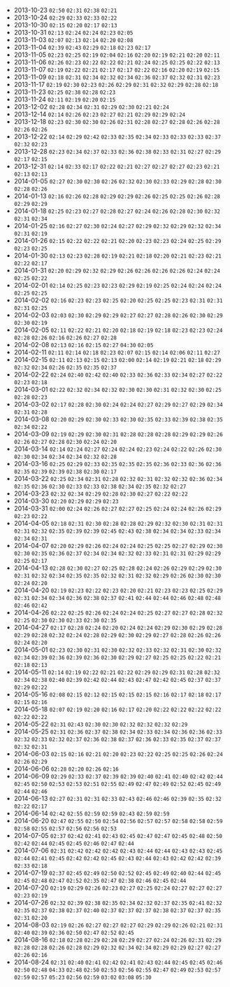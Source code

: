- 2013-10-23 `02:50` `02:31` `02:38` `02:21`
- 2013-10-24 `02:29` `02:33` `02:33` `02:22`
- 2013-10-30 `02:15` `02:20` `02:17` `02:13`
- 2013-10-31 `02:13` `02:24` `02:24` `02:23` `02:05`
- 2013-11-03 `02:07` `02:13` `02:14` `02:20` `02:08`
- 2013-11-04 `02:39` `02:43` `02:29` `02:18` `02:23` `02:17`
- 2013-11-05 `02:23` `02:25` `02:19` `02:04` `02:16` `02:20` `02:19` `02:21` `02:20` `02:11`
- 2013-11-06 `02:26` `02:23` `02:22` `02:22` `02:21` `02:24` `02:25` `02:25` `02:22` `02:13`
- 2013-11-07 `02:19` `02:22` `02:21` `02:17` `02:17` `02:22` `02:16` `02:20` `02:19` `02:15`
- 2013-11-09 `02:18` `02:31` `02:34` `02:32` `02:34` `02:36` `02:37` `02:32` `02:31` `02:23`
- 2013-11-17 `02:19` `02:30` `02:23` `02:26` `02:29` `02:31` `02:32` `02:29` `02:28` `02:18`
- 2013-11-23 `02:25` `02:38` `02:28` `02:23`
- 2013-11-24 `02:11` `02:19` `02:20` `02:15`
- 2013-12-02 `02:28` `02:34` `02:31` `02:29` `02:30` `02:21` `02:24`
- 2013-12-14 `02:14` `02:26` `02:23` `02:27` `02:21` `02:29` `02:29` `02:24`
- 2013-12-18 `02:23` `02:30` `02:30` `02:26` `02:31` `02:28` `02:27` `02:28` `02:26` `02:28` `02:26` `02:26`
- 2013-12-22 `02:14` `02:29` `02:42` `02:33` `02:35` `02:34` `02:33` `02:33` `02:33` `02:37` `02:32` `02:23`
- 2013-12-28 `02:23` `02:34` `02:37` `02:33` `02:36` `02:38` `02:33` `02:31` `02:27` `02:29` `02:17` `02:15`
- 2013-12-31 `02:14` `02:33` `02:17` `02:22` `02:21` `02:27` `02:27` `02:27` `02:23` `02:21` `02:13` `02:13`
- 2014-01-05 `02:27` `02:30` `02:30` `02:26` `02:32` `02:30` `02:33` `02:29` `02:28` `02:30` `02:28` `02:26`
- 2014-01-13 `02:16` `02:26` `02:28` `02:29` `02:29` `02:26` `02:25` `02:25` `02:26` `02:28` `02:29` `02:29`
- 2014-01-18 `02:25` `02:23` `02:27` `02:28` `02:27` `02:24` `02:26` `02:28` `02:30` `02:32` `02:31` `02:34`
- 2014-01-25 `02:16` `02:27` `02:30` `02:24` `02:27` `02:29` `02:32` `02:29` `02:32` `02:34` `02:31` `02:19`
- 2014-01-26 `02:15` `02:22` `02:22` `02:21` `02:20` `02:23` `02:23` `02:24` `02:25` `02:29` `02:23` `02:25`
- 2014-01-30 `02:13` `02:23` `02:28` `02:19` `02:21` `02:18` `02:20` `02:21` `02:23` `02:21` `02:22` `02:17`
- 2014-01-31 `02:20` `02:29` `02:32` `02:29` `02:26` `02:26` `02:26` `02:26` `02:24` `02:24` `02:25` `02:22`
- 2014-02-01 `02:14` `02:25` `02:23` `02:23` `02:29` `02:19` `02:25` `02:24` `02:24` `02:24` `02:25` `02:25`
- 2014-02-02 `02:16` `02:23` `02:23` `02:25` `02:20` `02:25` `02:25` `02:23` `02:31` `02:31` `02:31` `02:25`
- 2014-02-03 `02:03` `02:30` `02:29` `02:29` `02:27` `02:27` `02:28` `02:26` `02:30` `02:29` `02:30` `02:19`
- 2014-02-05 `02:11` `02:22` `02:21` `02:20` `02:18` `02:19` `02:18` `02:23` `02:23` `02:24` `02:28` `02:26` `02:16` `02:26` `02:27` `02:28`
- 2014-02-08 `02:13` `02:16` `02:15` `02:27` `04:30` `02:05`
- 2014-02-11 `02:11` `02:14` `02:18` `02:23` `02:07` `02:15` `02:14` `02:06` `02:11` `02:27`
- 2014-02-15 `02:11` `02:13` `02:15` `02:13` `02:00` `02:14` `02:19` `02:21` `02:18` `02:29` `02:32` `02:34` `02:26` `02:35` `02:35` `02:37`
- 2014-02-22 `02:24` `02:40` `02:42` `02:40` `02:33` `02:36` `02:33` `02:34` `02:27` `02:22` `02:23` `02:18`
- 2014-03-01 `02:22` `02:32` `02:34` `02:32` `02:30` `02:30` `02:31` `02:32` `02:30` `02:25` `02:28` `02:23`
- 2014-03-02 `02:17` `02:28` `02:30` `02:24` `02:24` `02:27` `02:29` `02:27` `02:29` `02:34` `02:31` `02:28`
- 2014-03-08 `02:20` `02:29` `02:30` `02:33` `02:30` `02:35` `02:33` `02:39` `02:38` `02:35` `02:34` `02:22`
- 2014-03-09 `02:19` `02:29` `02:30` `02:31` `02:28` `02:28` `02:28` `02:29` `02:29` `02:26` `02:26` `02:27` `02:28` `02:30` `02:24` `02:20`
- 2014-03-14 `02:14` `02:24` `02:27` `02:24` `02:24` `02:23` `02:24` `02:22` `02:26` `02:30` `02:30` `02:34` `02:34` `02:34` `02:32` `02:28`
- 2014-03-16 `02:25` `02:29` `02:33` `02:35` `02:35` `02:35` `02:36` `02:33` `02:36` `02:36` `02:35` `02:39` `02:39` `02:38` `02:30` `02:17`
- 2014-03-22 `02:25` `02:34` `02:31` `02:28` `02:32` `02:31` `02:32` `02:32` `02:36` `02:34` `02:35` `02:36` `02:30` `02:33` `02:33` `02:38` `02:34` `02:35` `02:32` `02:27`
- 2014-03-23 `02:32` `02:34` `02:29` `02:28` `02:30` `02:27` `02:22` `02:22`
- 2014-03-30 `02:20` `02:29` `02:29` `02:23`
- 2014-03-31 `02:00` `02:24` `02:26` `02:27` `02:27` `02:25` `02:24` `02:24` `02:26` `02:29` `02:23` `02:22`
- 2014-04-05 `02:18` `02:31` `02:30` `02:28` `02:28` `02:29` `02:32` `02:30` `02:31` `02:31` `02:31` `02:32` `02:35` `02:39` `02:39` `02:45` `02:43` `02:38` `02:34` `02:34` `02:33` `02:34` `02:34` `02:31`
- 2014-04-07 `02:20` `02:29` `02:26` `02:24` `02:24` `02:25` `02:25` `02:27` `02:29` `02:30` `02:30` `02:35` `02:36` `02:37` `02:34` `02:34` `02:32` `02:33` `02:31` `02:31` `02:29` `02:29` `02:25` `02:17`
- 2014-04-13 `02:28` `02:30` `02:27` `02:25` `02:28` `02:24` `02:26` `02:29` `02:29` `02:30` `02:31` `02:32` `02:34` `02:35` `02:35` `02:32` `02:31` `02:32` `02:29` `02:26` `02:30` `02:30` `02:24` `02:20`
- 2014-04-20 `02:19` `02:23` `02:22` `02:23` `02:20` `02:21` `02:23` `02:23` `02:25` `02:29` `02:31` `02:34` `02:34` `02:36` `02:38` `02:37` `02:41` `02:44` `02:44` `02:46` `02:48` `02:48` `02:46` `02:42`
- 2014-04-26 `02:22` `02:25` `02:26` `02:24` `02:24` `02:25` `02:27` `02:27` `02:28` `02:32` `02:25` `02:30` `02:30` `02:33` `02:30` `02:35` 
- 2014-04-27 `02:17` `02:28` `02:24` `02:20` `02:24` `02:24` `02:29` `02:30` `02:29` `02:28` `02:29` `02:28` `02:32` `02:24` `02:28` `02:29` `02:30` `02:29` `02:27` `02:28` `02:26` `02:26` `02:24` `02:20`
- 2014-05-01 `02:23` `02:30` `02:31` `02:30` `02:32` `02:33` `02:32` `02:31` `02:30` `02:32` `02:34` `02:39` `02:36` `02:39` `02:36` `02:30` `02:29` `02:27` `02:25` `02:25` `02:22` `02:21` `02:18` `02:13`
- 2014-05-11 `02:14` `02:19` `02:22` `02:21` `02:22` `02:29` `02:29` `02:31` `02:28` `02:32` `02:34` `02:38` `02:40` `02:39` `02:42` `02:44` `02:43` `02:47` `02:42` `02:45` `02:37` `02:37` `02:29` `02:22`
- 2014-05-16 `02:08` `02:15` `02:12` `02:15` `02:15` `02:15` `02:16` `02:17` `02:18` `02:17` `02:15` `02:16`
- 2014-05-18 `02:07` `02:19` `02:20` `02:16` `02:17` `02:20` `02:22` `02:22` `02:22` `02:22` `02:22` `02:22`
- 2014-05-22 `02:31` `02:43` `02:30` `02:30` `02:32` `02:32` `02:32` `02:29` 
- 2014-05-25 `02:31` `02:36` `02:37` `02:38` `02:34` `02:33` `02:34` `02:36` `02:36` `02:33` `02:32` `02:33` `02:32` `02:37` `02:36` `02:38` `02:37` `02:36` `02:33` `02:35` `02:37` `02:37` `02:32` `02:31`
- 2014-06-03 `02:15` `02:16` `02:21` `02:20` `02:23` `02:22` `02:25` `02:25` `02:26` `02:24` `02:26` `02:29`
- 2014-06-06 `02:28` `02:20` `02:26` `02:16`
- 2014-06-09 `02:29` `02:33` `02:37` `02:39` `02:39` `02:40` `02:41` `02:40` `02:42` `02:44` `02:45` `02:50` `02:53` `02:53` `02:51` `02:55` `02:49` `02:47` `02:49` `02:52` `02:45` `02:49` `02:44` `02:46`
- 2014-06-13 `02:27` `02:31` `02:31` `02:33` `02:43` `02:46` `02:46` `02:39` `02:35` `02:32` `02:22` `02:17`
- 2014-06-14 `02:42` `02:55` `02:59` `02:59` `02:43` `02:59` `02:59`
- 2014-06-20 `02:47` `02:55` `02:50` `02:54` `02:56` `02:57` `02:57` `02:58` `02:58` `02:59` `02:58` `02:55` `02:57` `02:56` `02:56` `02:53`
- 2014-07-05 `02:37` `02:42` `02:41` `02:43` `02:45` `02:47` `02:47` `02:45` `02:48` `02:50` `02:42` `02:44` `02:45` `02:45` `02:46` `02:47` `02:44`
- 2014-07-06 `02:31` `02:42` `02:42` `02:42` `02:43` `02:44` `02:44` `02:43` `02:43` `02:45` `02:44` `02:41` `02:45` `02:42` `02:42` `02:45` `02:43` `02:44` `02:43` `02:42` `02:42` `02:39` `02:33` `02:18`
- 2014-07-19 `02:37` `02:45` `02:49` `02:50` `02:52` `02:45` `02:49` `02:40` `02:44` `02:45` `02:45` `02:48` `02:47` `02:52` `02:35` `02:47` `02:38` `02:46` `02:45` `02:44`
- 2014-07-20 `02:19` `02:29` `02:26` `02:23` `02:27` `02:25` `02:24` `02:27` `02:27` `02:27` `02:23` `02:19`
- 2014-07-26 `02:32` `02:39` `02:38` `02:35` `02:34` `02:32` `02:37` `02:35` `02:41` `02:32` `02:35` `02:37` `02:38` `02:37` `02:40` `02:37` `02:37` `02:37` `02:38` `02:37` `02:37` `02:35` `02:31` `02:20`
- 2014-08-03 `02:19` `02:26` `02:27` `02:27` `02:27` `02:29` `02:29` `02:26` `02:21` `02:31` `02:40` `02:39` `02:36` `02:50` `02:47` `02:52` `02:45`
- 2014-08-16 `02:18` `02:28` `02:29` `02:28` `02:29` `02:27` `02:24` `02:26` `02:31` `02:29` `02:28` `02:28` `02:26` `02:28` `02:29` `02:32` `02:34` `02:34` `02:29` `02:29` `02:27` `02:27` `02:26` `02:16`
- 2014-08-24 `02:31` `02:40` `02:41` `02:42` `02:41` `02:43` `02:44` `02:45` `02:45` `02:46` `02:50` `02:48` `04:33` `02:48` `02:50` `02:53` `02:56` `02:55` `02:47` `02:49` `02:53` `02:57` `02:59` `02:57` `05:23` `02:56` `02:59` `03:02` `03:08` `05:30`
